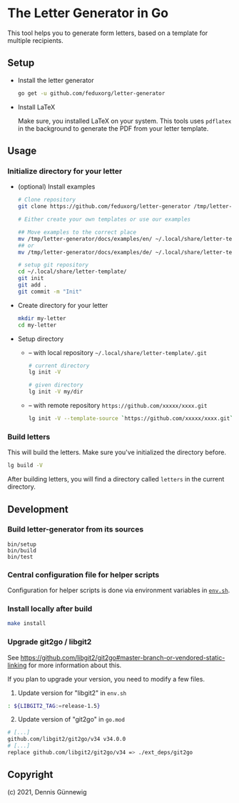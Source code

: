 # The Letter Generator in Go

This tool helps you to generate form letters, based on a template for
multiple recipients.


## Setup

* Install the letter generator

  ~~~bash
  go get -u github.com/feduxorg/letter-generator
  ~~~

* Install LaTeX

  Make sure, you installed LaTeX on your system. This tools uses
  `pdflatex` in the background to generate the PDF from your letter template.

## Usage

### Initialize directory for your letter

* (optional) Install examples

  ~~~bash
  # Clone repository
  git clone https://github.com/feduxorg/letter-generator /tmp/letter-generator

  # Either create your own templates or use our examples

  ## Move examples to the correct place
  mv /tmp/letter-generator/docs/examples/en/ ~/.local/share/letter-template/
  ## or
  mv /tmp/letter-generator/docs/examples/de/ ~/.local/share/letter-template/

  # setup git repository
  cd ~/.local/share/letter-template/
  git init
  git add .
  git commit -m "Init"
  ~~~

* Create directory for your letter

  ~~~bash
  mkdir my-letter
  cd my-letter
  ~~~

* Setup directory

  * &ndash; with local repository `~/.local/share/letter-template/.git`

    ~~~bash
    # current directory
    lg init -V

    # given directory
    lg init -V my/dir
    ~~~

  * &ndash; with remote repository `https://github.com/xxxxx/xxxx.git`

    ~~~bash
    lg init -V --template-source `https://github.com/xxxxx/xxxx.git`
    ~~~

### Build letters

This will build the letters. Make sure you've initialized the directory before.

~~~bash
lg build -V
~~~

After building letters, you will find a directory called `letters` in the
current directory.

## Development

### Build letter-generator from its sources

~~~
bin/setup
bin/build
bin/test
~~~

### Central configuration file for helper scripts

Configuration for helper scripts is done via environment variables in [`env.sh`](env.sh).

### Install locally after build

~~~bash
make install
~~~

### Upgrade git2go / libgit2

See https://github.com/libgit2/git2go#master-branch-or-vendored-static-linking
for more information about this. 

If you plan to upgrade your version, you need to modify a few files.

1. Update version for "libgit2" in `env.sh`

  ~~~bash
: ${LIBGIT2_TAG:=release-1.5}
  ~~~

2. Update version of "git2go" in `go.mod`

  ~~~bash
  # [...]
  github.com/libgit2/git2go/v34 v34.0.0
  # [...]
  replace github.com/libgit2/git2go/v34 => ./ext_deps/git2go
  ~~~

## Copyright

(c) 2021, Dennis Günnewig
